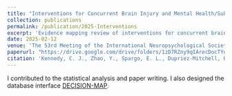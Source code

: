 ```yaml
---
title: "Interventions for Concurrent Brain Injury and Mental Health/Substance Use: Evidence Mapping Review, Equity Examination, & Development of an Interactive Knowledge Mobilization Platform"
collection: publications
permalink: /publication/2025-Interventions
excerpt: 'Evidence mapping review of interventions for concurrent brain injury and mental health/substance use.'
date: 2025-02-12
venue: 'The 53rd Meeting of the International Neuropsychological Society'
paperurl: "https://drive.google.com/drive/folders/1zD7RZny9qIArecDocTYq53vLp6__RiDW?usp=sharing"
citation: 'Kennedy, C. J., Zhao, Y., Spargo, E. L., Dupriez-Mitchell, B., Gavas, N., Rees, D., Premji, Z., Woodin, E., Schmidt, J., Breese Biagioni, J., & Garcia-Barrera, M. A. (2025, February). "Interventions for Concurrent Brain Injury and Mental Health/Substance Use: Evidence Mapping Review, Equity Examination, & Development of an Interactive Knowledge Mobilization Platform." <i>The 53rd Meeting of the International Neuropsychological Society, New Orleans, LA, USA.</i> (conference poaster presentation).'
---
```


I contributed to the statistical analysis and paper writing. I also designed the database interface <a href="https://decision-map.com/">DECISION-MAP</a>.